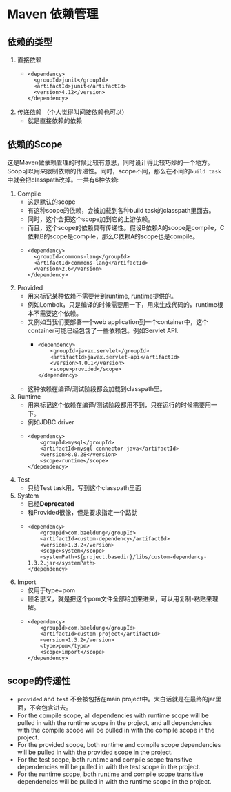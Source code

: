 # Maven 依赖管理
## 依赖的类型
1. 直接依赖
   - ```
     <dependency>
       <groupId>junit</groupId>
       <artifactId>junit</artifactId>
       <version>4.12</version>
     </dependency>
     ```
2. 传递依赖 （个人觉得叫间接依赖也可以）
   - 就是直接依赖的依赖

## 依赖的Scope
这是Maven做依赖管理的时候比较有意思，同时设计得比较巧妙的一个地方。Scop可以用来限制依赖的传递性。同时，scope不同，那么在不同的`build task`中就会把classpath改掉。一共有6种依赖:

1. Compile
   - 这是默认的scope
   - 有这种scope的依赖，会被加载到各种build task的classpath里面去。
   - 同时，这个会把这个scope加到它的上游依赖。
   - 而且，这个scope的依赖具有传递性。假设B依赖A的scope是compile，C依赖B的scope是compile，那么C依赖A的scope也是compile。
   - ```
     <dependency>
       <groupId>commons-lang</groupId>
       <artifactId>commons-lang</artifactId>
       <version>2.6</version>
     </dependency>
     ```
2. Provided
   - 用来标记某种依赖不需要带到runtime, runtime提供的。 
   - 例如Lombok，只是编译的时候需要用一下，用来生成代码的，runtime根本不需要这个依赖。
   - 又例如当我们要部署一个web application到一个container中，这个container可能已经包含了一些依赖包。例如Servlet API.
     - ```
       <dependency>
           <groupId>javax.servlet</groupId>
           <artifactId>javax.servlet-api</artifactId>
           <version>4.0.1</version>
           <scope>provided</scope>
       </dependency>
       ```
    - 这种依赖在编译/测试阶段都会加载到classpath里。
3. Runtime
   - 用来标记这个依赖在编译/测试阶段都用不到，只在运行的时候需要用一下。
   - 例如JDBC driver
   - ```
     <dependency>
         <groupId>mysql</groupId>
         <artifactId>mysql-connector-java</artifactId>
         <version>8.0.28</version>
         <scope>runtime</scope>
     </dependency>
     ```
4. Test
   - 只给Test task用，写到这个classpath里面
5. System
   - 已经**Deprecated**
   - 和Provided很像，但是要求指定一个路劲
   - ```
     <dependency>
         <groupId>com.baeldung</groupId>
         <artifactId>custom-dependency</artifactId>
         <version>1.3.2</version>
         <scope>system</scope>
         <systemPath>${project.basedir}/libs/custom-dependency-1.3.2.jar</systemPath>
     </dependency>
     ```
6. Import
   - 仅用于type=pom
   - 顾名思义，就是把这个pom文件全部给加来进来，可以用复制-粘贴来理解。
   - ```
     <dependency>
         <groupId>com.baeldung</groupId>
         <artifactId>custom-project</artifactId>
         <version>1.3.2</version>
         <type>pom</type>
         <scope>import</scope>
     </dependency>
     ```
## scope的传递性
- `provided` and `test` 不会被包括在main project中。大白话就是在最终的jar里面，不会包含进去。
- For the compile scope, all dependencies with runtime scope will be pulled in with the runtime scope in the project, and all dependencies with the compile scope will be pulled in with the compile scope in the project.
- For the provided scope, both runtime and compile scope dependencies will be pulled in with the provided scope in the project.
- For the test scope, both runtime and compile scope transitive dependencies will be pulled in with the test scope in the project.
- For the runtime scope, both runtime and compile scope transitive dependencies will be pulled in with the runtime scope in the project.